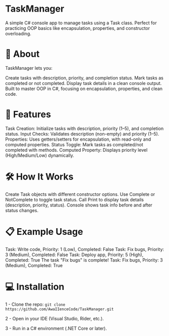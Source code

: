 # TaskManager
A simple C# console app to manage tasks using a Task class. Perfect for practicing OOP basics like encapsulation, properties, and constructor overloading.

# 📖 About
TaskManager lets you:

Create tasks with description, priority, and completion status.
Mark tasks as completed or not completed.
Display task details in a clean console output.
Built to master OOP in C#, focusing on encapsulation, properties, and clean code.

# 🚀 Features

Task Creation: Initialize tasks with description, priority (1–5), and completion status.
Input Checks: Validates description (non-empty) and priority (1–5).
Properties: Uses getters/setters for encapsulation, with read-only and computed properties.
Status Toggle: Mark tasks as completed/not completed with methods.
Computed Property: Displays priority level (High/Medium/Low) dynamically.

# 🛠️ How It Works

Create Task objects with different constructor options.
Use Complete or NotComplete to toggle task status.
Call Print to display task details (description, priority, status).
Console shows task info before and after status changes.

# 📋 Example Usage
Task: Write code, Priority: 1 (Low), Completed: False
Task: Fix bugs, Priority: 3 (Medium), Completed: False
Task: Deploy app, Priority: 5 (High), Completed: True
The task "Fix bugs" is complete!
Task: Fix bugs, Priority: 3 (Medium), Completed: True
# 💻 Installation
1 - Clone the repo: ```git clone https://github.com/AwaIIenceCode/TaskManager.git```

2 - Open in your IDE (Visual Studio, Rider, etc.).

3 - Run in a C# environment (.NET Core or later).

